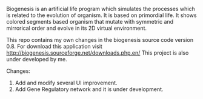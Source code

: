 Biogenesis is an artificial life program which simulates the processes which is related to the evolution of organism. It is based on primordial life. It shows colored segments based organism that mutate with symmetric and mirrorical order and evolve in its 2D virtual environment.

This repo contains my own changes in the biogenesis source code version 0.8. For download this application visit http://biogenesis.sourceforge.net/downloads.php.en/
This project is also under developed by me.

Changes:

1. Add and modify several UI improvement.
2. Add Gene Regulatory network and it is under development.
